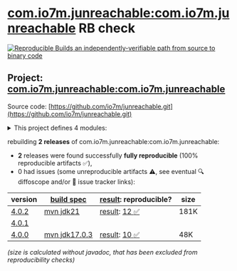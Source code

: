 [com.io7m.junreachable:com.io7m.junreachable](https://central.sonatype.com/artifact/com.io7m.junreachable/com.io7m.junreachable/versions) RB check
=======

[![Reproducible Builds](https://reproducible-builds.org/images/logos/rb.svg) an independently-verifiable path from source to binary code](https://reproducible-builds.org/)

## Project: [com.io7m.junreachable:com.io7m.junreachable](https://central.sonatype.com/artifact/com.io7m.junreachable/com.io7m.junreachable/versions)

Source code: [https://github.com/io7m/junreachable.git](https://github.com/io7m/junreachable.git)

<details><summary>This project defines 4 modules:</summary>

* [com.io7m.junreachable:com.io7m.junreachable](https://central.sonatype.com/artifact/com.io7m.junreachable/com.io7m.junreachable/4.0.2)
* [com.io7m.junreachable:com.io7m.junreachable.core](https://central.sonatype.com/artifact/com.io7m.junreachable/com.io7m.junreachable.core/4.0.2)
* [com.io7m.junreachable:com.io7m.junreachable.documentation](https://central.sonatype.com/artifact/com.io7m.junreachable/com.io7m.junreachable.documentation/4.0.2)
* [com.io7m.junreachable:com.io7m.junreachable.tests](https://central.sonatype.com/artifact/com.io7m.junreachable/com.io7m.junreachable.tests/4.0.2)
</details>

rebuilding **2 releases** of com.io7m.junreachable:com.io7m.junreachable:
- **2** releases were found successfully **fully reproducible** (100% reproducible artifacts :white_check_mark:),
- 0 had issues (some unreproducible artifacts :warning:, see eventual :mag: diffoscope and/or :memo: issue tracker links):

| version | [build spec](/BUILDSPEC.md) | [result](https://reproducible-builds.org/docs/jvm/): reproducible? | size |
| -- | --------- | ------ | -- |
| [4.0.2](https://central.sonatype.com/artifact/com.io7m.junreachable/com.io7m.junreachable/4.0.2/pom) | [mvn jdk21](com.io7m.junreachable-4.0.2.buildspec) | [result](com.io7m.junreachable-4.0.2.buildinfo): [12 :white_check_mark: ](com.io7m.junreachable-4.0.2.buildcompare) | 181K |
| [4.0.1](https://central.sonatype.com/artifact/com.io7m.junreachable/com.io7m.junreachable/4.0.1/pom) | | | |
| [4.0.0](https://central.sonatype.com/artifact/com.io7m.junreachable/com.io7m.junreachable/4.0.0/pom) | [mvn jdk17.0.3](com.io7m.junreachable-4.0.0.buildspec) | [result](com.io7m.junreachable-4.0.0.buildinfo): [10 :white_check_mark: ](com.io7m.junreachable-4.0.0.buildcompare) | 48K |

<i>(size is calculated without javadoc, that has been excluded from reproducibility checks)</i>
